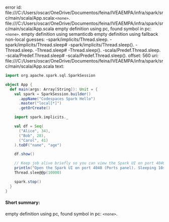 error id: file:///C:/Users/oscar/OneDrive/Documentos/feina/IVEAEMPA/infra/spark/src/main/scala/App.scala:`<none>`.
file:///C:/Users/oscar/OneDrive/Documentos/feina/IVEAEMPA/infra/spark/src/main/scala/App.scala
empty definition using pc, found symbol in pc: `<none>`.
empty definition using semanticdb
empty definition using fallback
non-local guesses:
	 -spark/implicits/Thread.sleep.
	 -spark/implicits/Thread.sleep#
	 -spark/implicits/Thread.sleep().
	 -Thread.sleep.
	 -Thread.sleep#
	 -Thread.sleep().
	 -scala/Predef.Thread.sleep.
	 -scala/Predef.Thread.sleep#
	 -scala/Predef.Thread.sleep().
offset: 560
uri: file:///C:/Users/oscar/OneDrive/Documentos/feina/IVEAEMPA/infra/spark/src/main/scala/App.scala
text:
```scala
import org.apache.spark.sql.SparkSession

object App {
  def main(args: Array[String]): Unit = {
    val spark = SparkSession.builder()
      .appName("Codespaces Spark Hello")
      .master("local[*]")
      .getOrCreate()

    import spark.implicits._

    val df = Seq(
      ("Alice", 34),
      ("Bob", 28),
      ("Carol", 41)
    ).toDF("name", "age")

    df.show()

    // Keep job alive briefly so you can view the Spark UI on port 4040
    println("Open the Spark UI on port 4040 (Ports panel). Sleeping 10s...")
    Thread.slee@@p(10000)

    spark.stop()
  }
}

```


#### Short summary: 

empty definition using pc, found symbol in pc: `<none>`.